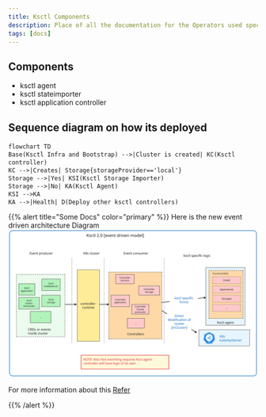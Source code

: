 ```yaml
---
title: Ksctl Components
description: Place of all the documentation for the Operators used specifically for k8s clusters
tags: [docs]
---
```


## Components
- ksctl agent
- ksctl stateimporter
- ksctl application controller

## Sequence diagram on how its deployed
```mermaid
flowchart TD
Base(Ksctl Infra and Bootstrap) -->|Cluster is created| KC(Ksctl controller)
KC -->|Creates| Storage{storageProvider=='local'}
Storage -->|Yes| KSI(Ksctl Storage Importer)
Storage -->|No| KA(Ksctl Agent)
KSI -->KA
KA -->|Health| D(Deploy other ksctl controllers)
```

{{% alert title="Some Docs" color="primary" %}}
Here is the new event driven architecture Diagram
![Diagram](https://raw.githubusercontent.com/ksctl/enhancements/main/poc/ksctl-components/overall.svg)

For more information about this
[Refer](https://github.com/ksctl/enhancements/tree/main/poc/ksctl-components)

{{% /alert %}}
